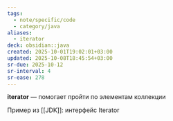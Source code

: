 ```yaml
---
tags:
  - note/specific/code
  - category/java
aliases:
  - iterator
deck: obsidian::java
created: 2025-10-01T19:02:01+03:00
updated: 2025-10-08T18:45:54+03:00
sr-due: 2025-10-12
sr-interval: 4
sr-ease: 278
---
```


**iterator**
—
помогает пройти по элементам коллекции

Пример из [[JDK]]: интерфейс Iterator
